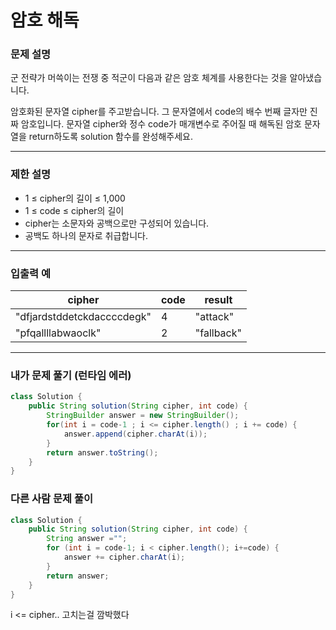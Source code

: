 암호 해독
===
### 문제 설명
군 전략가 머쓱이는 전쟁 중 적군이 다음과 같은 암호 체계를 사용한다는 것을 알아냈습니다.

암호화된 문자열 cipher를 주고받습니다.
그 문자열에서 code의 배수 번째 글자만 진짜 암호입니다.
문자열 cipher와 정수 code가 매개변수로 주어질 때 해독된 암호 문자열을 return하도록 solution 함수를 완성해주세요.
- - -

### 제한 설명

* 1 ≤ cipher의 길이 ≤ 1,000
* 1 ≤ code ≤ cipher의 길이
* cipher는 소문자와 공백으로만 구성되어 있습니다.
* 공백도 하나의 문자로 취급합니다.
- - -

### 입출력 예
|cipher|code|result|
|----|----|---|
|"dfjardstddetckdaccccdegk"|4|"attack"|
|"pfqallllabwaoclk"|2|"fallback"|
- - - 

### 내가 문제 풀기 (런타임 에러)
```java
class Solution {
    public String solution(String cipher, int code) {
        StringBuilder answer = new StringBuilder();
        for(int i = code-1 ; i <= cipher.length() ; i += code) {
            answer.append(cipher.charAt(i));
        }       
        return answer.toString();
    }
}
```
### 다른 사람 문제 풀이
```java
class Solution {
    public String solution(String cipher, int code) {
        String answer ="";
    	for (int i = code-1; i < cipher.length(); i+=code) {
			answer += cipher.charAt(i);
		}
    	return answer;
    }
}
```
i <= cipher.. 고치는걸 깜박했다
